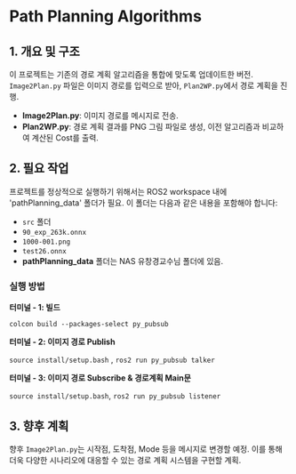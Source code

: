 Path Planning Algorithms
========================

1\. 개요 및 구조
-----------

이 프로젝트는 기존의 경로 계획 알고리즘을 통합에 맞도록 업데이트한 버전. `Image2Plan.py` 파일은 이미지 경로를 입력으로 받아, `Plan2WP.py`에서 경로 계획을 진행.

*   **Image2Plan.py**: 이미지 경로를 메시지로 전송.
*   **Plan2WP.py**: 경로 계획 결과를 PNG 그림 파일로 생성, 이전 알고리즘과 비교하여 계산된 Cost를 출력.

2\. 필요 작업
---------

프로젝트를 정상적으로 실행하기 위해서는 ROS2 workspace 내에 'pathPlanning\_data' 폴더가 필요. 이 폴더는 다음과 같은 내용을 포함해야 합니다:

*   `src` 폴더
*   `90_exp_263k.onnx`
*   `1000-001.png`
*   `test26.onnx`
*   **pathPlanning_data** 폴더는 NAS 유창경교수님 폴더에 있음.

### 실행 방법

**터미널 - 1: 빌드**

`colcon build --packages-select py_pubsub`

**터미널 - 2: 이미지 경로 Publish**

`source install/setup.bash` ,
`ros2 run py_pubsub talker`

**터미널 - 3: 이미지 경로 Subscribe & 경로계획 Main문**

`source install/setup.bash`,
`ros2 run py_pubsub listener`

3\. 향후 계획
---------

향후 `Image2Plan.py`는 시작점, 도착점, Mode 등을 메시지로 변경할 예정. 이를 통해 더욱 다양한 시나리오에 대응할 수 있는 경로 계획 시스템을 구현할 계획.
